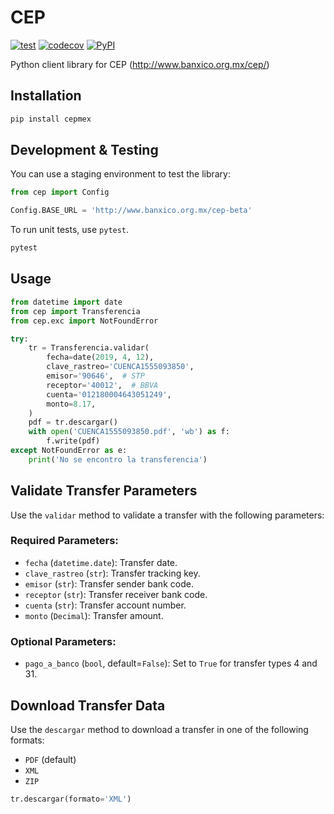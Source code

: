 # CEP

[![test](https://github.com/cuenca-mx/cep-python/workflows/test/badge.svg)](https://github.com/cuenca-mx/cep-python/actions?query=workflow%3Atest)
[![codecov](https://codecov.io/gh/cuenca-mx/cep-python/branch/master/graph/badge.svg)](https://codecov.io/gh/cuenca-mx/cep-python)
[![PyPI](https://img.shields.io/pypi/v/cepmex.svg)](https://pypi.org/project/cepmex/)

Python client library for CEP (http://www.banxico.org.mx/cep/)


## Installation

```bash
pip install cepmex
```

## Development & Testing

You can use a staging environment to test the library:

```python
from cep import Config

Config.BASE_URL = 'http://www.banxico.org.mx/cep-beta'
```

To run unit tests, use `pytest`.
```bash
pytest
```

## Usage

```python
from datetime import date
from cep import Transferencia
from cep.exc import NotFoundError

try:
    tr = Transferencia.validar(
        fecha=date(2019, 4, 12),
        clave_rastreo='CUENCA1555093850',
        emisor='90646',  # STP
        receptor='40012',  # BBVA
        cuenta='012180004643051249',
        monto=8.17,
    )
    pdf = tr.descargar()
    with open('CUENCA1555093850.pdf', 'wb') as f:
        f.write(pdf)
except NotFoundError as e:
    print('No se encontro la transferencia')
```

## Validate Transfer Parameters

Use the `validar` method to validate a transfer with the following parameters:

### Required Parameters:
- `fecha` (`datetime.date`): Transfer date.
- `clave_rastreo` (`str`): Transfer tracking key.
- `emisor` (`str`): Transfer sender bank code.
- `receptor` (`str`): Transfer receiver bank code.
- `cuenta` (`str`): Transfer account number.
- `monto` (`Decimal`): Transfer amount.

### Optional Parameters:
- `pago_a_banco` (`bool`, default=`False`): Set to `True` for transfer types 4 and 31.

## Download Transfer Data

Use the `descargar` method to download a transfer in one of the following formats:
- `PDF` (default)
- `XML`
- `ZIP`

```python
tr.descargar(formato='XML')
```
